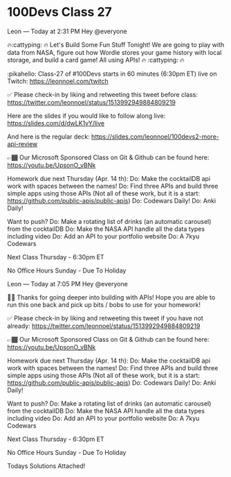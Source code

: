 # 100Devs Class 27

Leon — Today at 2:31 PM
Hey @everyone

 🔥:cattyping: 🔥  Let's Build Some Fun Stuff Tonight! We are going to play with data from NASA, figure out how Wordle stores your game history with local storage, and build a card game! All using APIs! 🔥 :cattyping: 🔥 


:pikahello: Class-27 of #100Devs starts in 60 minutes (6:30pm ET) live on Twitch: https://leonnoel.com/twitch


✅ Please check-in by liking and retweeting this tweet before class: https://twitter.com/leonnoel/status/1513992949884809219


Here are the slides if you would like to follow along live: https://slides.com/d/dwLK1vY/live

And here is the regular deck: https://slides.com/leonnoel/100devs2-more-api-review


👉🏾  Our Microsoft Sponsored Class on Git & Github can be found here: https://youtu.be/UpsonO_vBNk


Homework due next Thursday (Apr. 14 th):
Do: Make the cocktailDB api work with spaces between the names!
Do: Find three APIs and build three simple apps using those APIs (Not all of these work, but it is a start: https://github.com/public-apis/public-apis)
Do: Codewars Daily!
Do: Anki Daily!

Want to push?
Do: Make a rotating list of drinks (an automatic carousel) from the cocktailDB
Do: Make the NASA API handle all the data types including video
Do: Add an API to your portfolio website
Do: A 7kyu Codewars


Next Class Thursday - 6:30pm ET

No Office Hours Sunday - Due To Holiday 




Leon — Today at 7:05 PM
Hey @everyone 

🙏🏾 Thanks for going deeper into building with APIs! Hope you are able to run this one back and pick up bits / bobs to use for your homework! 

✅  Please check-in by liking and retweeting this tweet if you have not already: https://twitter.com/leonnoel/status/1513992949884809219

👉🏾  Our Microsoft Sponsored Class on Git & Github can be found here: https://youtu.be/UpsonO_vBNk


Homework due next Thursday (Apr. 14 th):
Do: Make the cocktailDB api work with spaces between the names!
Do: Find three APIs and build three simple apps using those APIs (Not all of these work, but it is a start: https://github.com/public-apis/public-apis)
Do: Codewars Daily!
Do: Anki Daily! 


Want to push?
Do: Make a rotating list of drinks (an automatic carousel) from the cocktailDB
Do: Make the NASA API handle all the data types including video
Do: Add an API to your portfolio website
Do: A 7kyu Codewars


Next Class Thursday - 6:30pm ET

No Office Hours Sunday - Due To Holiday 

Todays Solutions Attached!